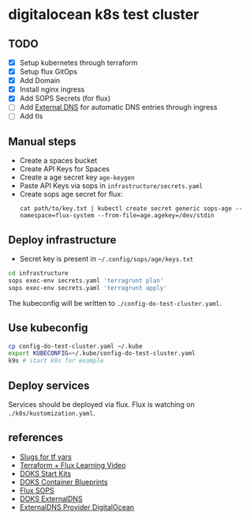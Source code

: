 # digitalocean k8s test cluster

## TODO

* [x] Setup kubernetes through terraform
* [x] Setup flux GitOps
* [x] Add Domain
* [x] Install nginx ingress
* [x] Add SOPS Secrets (for flux)
* [ ] Add [External DNS](https://www.digitalocean.com/community/tutorials/how-to-automatically-manage-dns-records-from-digitalocean-kubernetes-using-externaldns) for automatic DNS entries through ingress
* [ ] Add tls

## Manual steps

* Create a spaces bucket
* Create API Keys for Spaces
* Create a age secret key `age-keygen`
* Paste API Keys via sops in `infrastructure/secrets.yaml`
* Create sops age secret for flux: 
  ```
  cat path/to/key.txt | kubectl create secret generic sops-age --namespace=flux-system --from-file=age.agekey=/dev/stdin
  ```

## Deploy infrastructure

* Secret key is present in `~/.config/sops/age/keys.txt`

```sh
cd infrastructure
sops exec-env secrets.yaml 'terragrunt plan'
sops exec-env secrets.yaml 'terragrunt apply'
```

The kubeconfig will be written to `./config-do-test-cluster.yaml`.

## Use kubeconfig

```sh
cp config-do-test-cluster.yaml ~/.kube
export KUBECONFIG=~/.kube/config-do-test-cluster.yaml
k9s # start k9s for example
```

## Deploy services

Services should be deployed via flux. Flux is watching on `./k8s/kustomization.yaml`.

## references

* [Slugs for tf vars](https://slugs.do-api.dev/)
* [Terraform + Flux Learning Video](https://www.digitalocean.com/community/tech-talks/automating-gitops-and-continuous-delivery-with-digitalocean-kubernetes)
* [DOKS Start Kits](https://github.com/digitalocean/Kubernetes-Starter-Kit-Developers)
* [DOKS Container Blueprints](https://github.com/digitalocean/container-blueprints)
* [Flux SOPS](https://fluxcd.io/flux/guides/mozilla-sops/)
* [DOKS ExternalDNS](https://www.digitalocean.com/community/tutorials/how-to-automatically-manage-dns-records-from-digitalocean-kubernetes-using-externaldns)
* [ExternalDNS Provider DigitalOcean](https://github.com/kubernetes-sigs/external-dns/blob/master/docs/tutorials/digitalocean.md)

